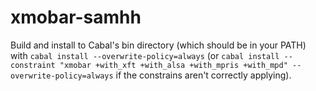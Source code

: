 # xmobar-samhh

Build and install to Cabal's bin directory (which should be in your PATH) with `cabal install --overwrite-policy=always` (or `cabal install --constraint "xmobar +with_xft +with_alsa +with_mpris +with_mpd" --overwrite-policy=always` if the constrains aren't correctly applying).

